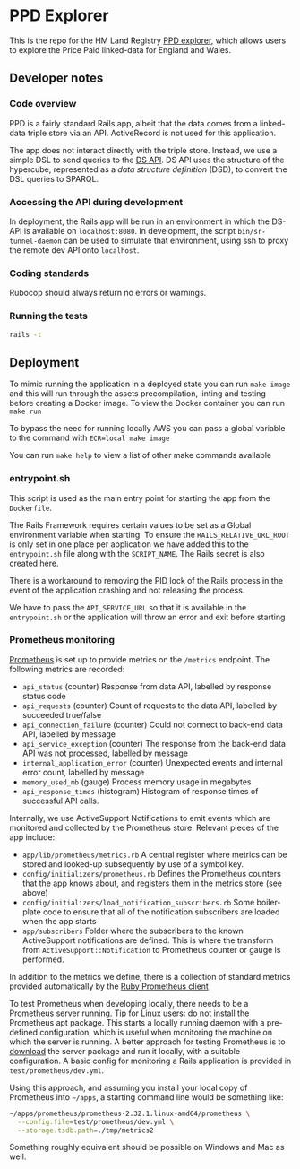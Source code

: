 # PPD Explorer

This is the repo for the HM Land Registry
[PPD explorer](http://landregistry.data.gov.uk/app/ppd),
which allows users to explore the Price Paid linked-data
for England and Wales.

## Developer notes

### Code overview

PPD is a fairly standard Rails app, albeit that the data
comes from a linked-data triple store via an API. ActiveRecord
is not used for this application.

The app does not interact directly with the triple store.
Instead, we use a simple DSL to send queries to the
[DS API](http://github.com/epimorphics/data-API). DS API uses
the structure of the hypercube, represented as a _data structure
definition_ (DSD), to convert the DSL queries to SPARQL.

### Accessing the API during development

In deployment, the Rails app will be run in an environment in
which the DS-API is available on `localhost:8080`. In development,
the script `bin/sr-tunnel-daemon` can be used to simulate that
environment, using ssh to proxy the remote dev API onto `localhost`.

### Coding standards

Rubocop should always return no errors or warnings.

### Running the tests

```sh
rails -t
```

## Deployment

To mimic running the application in a deployed state you can run
`make image` and this will run through the assets precompilation, linting and testing before creating a Docker image. To view the Docker container you can run `make run`

To bypass the need for running locally AWS you can pass a global variable to the command with `ECR=local make image`

You can run `make help` to view a list of other make commands available

### entrypoint.sh

This script is used as the main entry point for starting the app from the `Dockerfile`.

The Rails Framework requires certain values to be set as a Global environment variable
when starting. To ensure the `RAILS_RELATIVE_URL_ROOT` is only set in one place per
application we have added this to the `entrypoint.sh` file along with the `SCRIPT_NAME`.
The Rails secret is also created here.

There is a workaround to removing the PID lock of the Rails process in the event of
the application crashing and not releasing the process.

We have to pass the `API_SERVICE_URL` so that it is available in the `entrypoint.sh`
or the application will throw an error and exit before starting

### Prometheus monitoring

[Prometheus](https://prometheus.io) is set up to provide metrics on the
`/metrics` endpoint. The following metrics are recorded:

- `api_status` (counter)
  Response from data API, labelled by response status code
- `api_requests` (counter)
  Count of requests to the data API, labelled by succeeded true/false
- `api_connection_failure` (counter)
  Could not connect to back-end data API, labelled by message
- `api_service_exception` (counter)
  The response from the back-end data API was not processed, labelled by message
- `internal_application_error` (counter)
  Unexpected events and internal error count, labelled by message
- `memory_used_mb` (gauge)
  Process memory usage in megabytes
- `api_response_times` (histogram)
  Histogram of response times of successful API calls.

Internally, we use ActiveSupport Notifications to emit events which are
monitored and collected by the Prometheus store. Relevant pieces of the
app include:

- `app/lib/prometheus/metrics.rb`
  A central register where metrics can be stored and looked-up subsequently
  by use of a symbol key.
- `config/initializers/prometheus.rb`
  Defines the Prometheus counters that the app knows about, and registers them
  in the metrics store (see above)
- `config/initializers/load_notification_subscribers.rb`
  Some boiler-plate code to ensure that all of the notification subscribers
  are loaded when the app starts
- `app/subscribers`
  Folder where the subscribers to the known ActiveSupport notifications are
  defined. This is where the transform from `ActiveSupport::Notification` to
  Prometheus counter or gauge is performed.

In addition to the metrics we define, there is a collection of standard
metrics provided automatically by the
[Ruby Prometheus client](https://github.com/prometheus/client_ruby)

To test Prometheus when developing locally, there needs to be a Prometheus
server running. Tip for Linux users: do not install the Prometheus apt
package. This starts a locally running daemon with a pre-defined
configuration, which is useful when monitoring the machine on which the
server is running. A better approach for testing Prometheus is to
[download](https://prometheus.io/download/) the server package and
run it locally, with a suitable configuration. A basic config for
monitoring a Rails application is provided in `test/prometheus/dev.yml`.

Using this approach, and assuming you install your local copy of
Prometheus into `~/apps`, a starting command line would be something like:

```sh
~/apps/prometheus/prometheus-2.32.1.linux-amd64/prometheus \
  --config.file=test/prometheus/dev.yml \
  --storage.tsdb.path=./tmp/metrics2
```

Something roughly equivalent should be possible on Windows and Mac as well.
